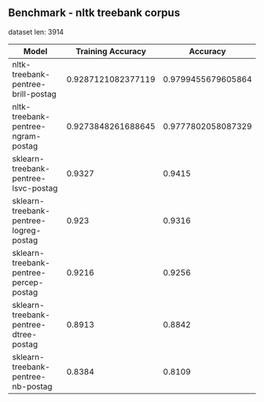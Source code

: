 

## Benchmark - nltk treebank corpus

dataset len: 3914


| Model | Training Accuracy | Accuracy 	|
|-------|----------|----------|
| nltk-treebank-pentree-brill-postag | 0.9287121082377119  | 0.9799455679605864 |
| nltk-treebank-pentree-ngram-postag | 0.9273848261688645  | 0.9777802058087329 |
| sklearn-treebank-pentree-lsvc-postag | 0.9327  | 0.9415 |
| sklearn-treebank-pentree-logreg-postag | 0.923  | 0.9316 |
| sklearn-treebank-pentree-percep-postag | 0.9216  | 0.9256 |
| sklearn-treebank-pentree-dtree-postag | 0.8913  | 0.8842 |
| sklearn-treebank-pentree-nb-postag | 0.8384  | 0.8109 |